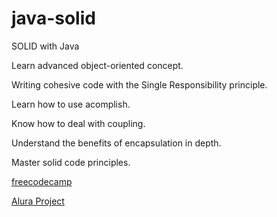 # java-solid




SOLID with Java




Learn advanced object-oriented concept.

Writing cohesive code with the Single Responsibility principle.

Learn how to use acomplish.

Know how to deal with coupling.

Understand the benefits of encapsulation in depth.

Master solid code principles.

[freecodecamp](https://www.freecodecamp.org/portuguese/news/os-principios-solid-da-programacao-orientada-a-objetos-explicados-em-bom-portugues/)

[Alura Project](https://cursos.alura.com.br/course/solid-orientacao-objetos-java/task/85764)
